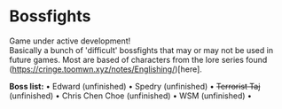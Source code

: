 # Bossfights
Game under active development!<br>
Basically a bunch of 'difficult' bossfights that may or may not be used in future games. Most are based of characters from the lore series found (https://cringe.toomwn.xyz/notes/Englishing/)[here].<br>

**Boss list:**
 • Edward (unfinished)
 • Spedry (unfinished)
 • ~~Terrorist Taj~~ (unfinished)
 • Chris Chen Choe (unfinished)
 • WSM (unfinished)
 • 

